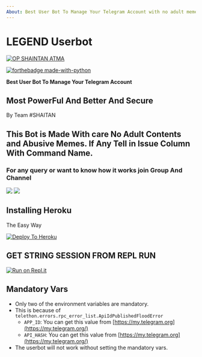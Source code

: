 ```yaml
---
About: Best User Bot To Manage Your Telegram Account with no adult memes or spam plugins
---
```



# LEGEND Userbot

 [![OP SHAINTAN ATMA](https://telegra.ph/file/88bbdf42501f490fd5ef6.jpg)](https://github.com/TheUnknownKanger/OPSHAITANATMA/blob/master/legend.jpg) 

[![forthebadge made-with-python](https://camo.githubusercontent.com/5392ad6fb7875a2520001270f08309896b6cb25d/687474703a2f2f466f7254686542616467652e636f6d2f696d616765732f6261646765732f6d6164652d776974682d707974686f6e2e737667)](https://www.python.org/) 

**Best User Bot To Manage Your Telegram Account**

##  Most PowerFul And Better And Secure

By Team \#SHAITAN


## This Bot is Made With care No Adult Contents and Abusive Memes. If Any Tell in Issue Column With Command Name.

### For any query or want to know how it works join Group And Channel 

<a href="https://t.me/opshaitansupportchannel"><img src="https://img.shields.io/badge/Join-Telegram%20Channel-red.svg?logo=Telegram"></a>
<a href="https://t.me/opshaitansupportgroup"><img src="https://img.shields.io/badge/Join-Telegram%20Group-blue.svg?logo=telegram"></a>

## Installing Heroku

The Easy Way

[![Deploy To Heroku](https://camo.githubusercontent.com/83b0e95b38892b49184e07ad572c94c8038323fb/68747470733a2f2f7777772e6865726f6b7563646e2e636f6d2f6465706c6f792f627574746f6e2e737667)](https://dashboard.heroku.com/new?button-url=https%3A%2F%2Fgithub.com%2FTheUnknownKanger%2FOPSHAITANATMA&template=https%3A%2F%2Fgithub.com%2FTheUnknownKanger%2FOPSHAITANATMA)

##  GET STRING SESSION FROM REPL RUN

 [![Run on Repl.it](https://camo.githubusercontent.com/05149b448485553c6f14f6430a45c12dcc79ed3c/68747470733a2f2f7265706c2e69742f62616467652f6769746875622f6a61727669733231303930342f4a6172766973)](https://FRIDAY.STARKGANG.repl.run/)

##  Mandatory Vars

* Only two of the environment variables are mandatory.
* This is because of `telethon.errors.rpc_error_list.ApiIdPublishedFloodError`
  * `APP_ID`: You can get this value from [https://my.telegram.org](https://my.telegram.org/)
  * `API_HASH`: You can get this value from [https://my.telegram.org](https://my.telegram.org/)
* The userbot will not work without setting the mandatory vars.

